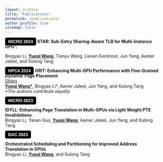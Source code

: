 ```yaml
---
layout: archive
title: "Publications"
permalink: /publications/
author_profile: true
sitemap: false
---
```


<!-- {% if author.googlescholar %}
  You can also find my articles on <u><a href="{{author.googlescholar}}">my Google Scholar profile</a>.</u>
{% endif %}

{% include base_path %}

{% for post in site.publications reversed %}
  {% include archive-single.html %}
{% endfor %}
 -->



<style>
    .badge {
        background-color: #7C8BE6; /* Red background */
        color: white;             /* White text */
        font-weight: bold;        /* Bold font */
        padding: 5px 10px;        /* Padding around the text */
        text-align: center;       /* Center-aligned text */
        border-radius: 5px;       /* Rounded corners */
        font-family: 'Raleway', Arial; /* Font family */
    }


    .badgeblackbg {
        background-color: black; /* Red background */
        color: white;             /* White text */
        font-weight: bold;        /* Bold font */
        padding: 5px 10px;        /* Padding around the text */
        text-align: center;       /* Center-aligned text */
        border-radius: 5px;       /* Rounded corners */
        font-family: 'Raleway', Arial; /* Font family */
    }


    .badgewobgcol {
        background-color: transparent; /* No background color */
        color: black;                  /* Black text */
        font-weight: bold;             /* Bold font */
        padding: 5px 10px;             /* Padding around the text */
        text-align: center;            /* Center-aligned text */
        border: 2px solid black;       /* Black border */
        border-radius: 5px;            /* Rounded corners */
        font-family: 'Raleway', Arial; /* Font family */
    }

    a.no-underline-link {
        text-decoration: none !important; /* Ensures the underline is removed */
        font-weight: bold;
    }

    .no-underline-link:hover {
        text-decoration: underline; /* Underline on hover */
    }
</style>


<span class="badgeblackbg" style="font-family: 'Raleway', Arial;"> MICRO 2024</span> 
<a href="../files/STAR_MICRO24.pdf" class="no-underline-link"> STAR: Sub-Entry Sharing-Aware TLB for Multi-Instance GPU </a> \
<!-- [Slides](../files/STAR_slides.pptx) \ -->
Bingyao Li, <u><b>Yueqi Wang</b></u>, Tianyu Wang, Lieven Eeckhout, Jun Yang, Aamer Jaleel, and Xulong Tang 



<!-- <span class="badgeblackbg" style="font-family: 'Raleway', Arial; color: #7C8BE6;">[HPCA 2024]</span>  -->
<span class="badgeblackbg" style="font-family: 'Raleway', Arial;"> HPCA 2024</span> 
<a href="../files/GRIT_HPCA24.pdf" class="no-underline-link"> GRIT: Enhancing Multi-GPU Performance with Fine-Grained Dynamic Page Placement </a> \
[Slides](../files/GRIT_slides.pptx) \
<u><b>Yueqi Wang*</b></u>, Bingyao Li*, Aamer Jaleel, Jun Yang, and Xulong Tang \
<i>\*The authors contribute equally.</i>

<span class="badgeblackbg" style="font-family: 'Raleway', Arial;"> MICRO 2023</span> 
<!-- [IDYLL: Enhancing Page Translation in Multi-GPUs via Light Weight PTE Invalidations](../files/MICRO2023_IDYLL.pdf) \ -->
<a href="../files/MICRO2023_IDYLL.pdf" class="no-underline-link"> IDYLL: Enhancing Page Translation in Multi-GPUs via Light Weight PTE Invalidations </a> \
Bingyao Li, Yanan Guo, <u><b>Yueqi Wang</b></u>, Aamer Jaleel, Jun Yang, and Xulong Tang 


<span class="badgeblackbg" style="font-family: 'Raleway', Arial;"> DAC 2023</span> 
<!-- [Orchestrated Scheduling and Partitioning for Improved Address Translation in GPUs](../files/DAC2023.pdf)  \ -->
<a href="../files/DAC2023.pdf" class="no-underline-link"> Orchestrated Scheduling and Partitioning for Improved Address Translation in GPUs </a> \
Bingyao Li, <u><b>Yueqi Wang</b></u>, and Xulong Tang

<!-- 

* <span class="badgeblackbg" style="font-family: 'Raleway', Arial;">[MICRO 2024]</span>  [STAR: Sub-Entry Sharing-Aware TLB for Multi-Instance GPU](../files/STAR_MICRO24.pdf) \
Bingyao Li, <u><b>Yueqi Wang</b></u>, Tianyu Wang, Lieven Eeckhout, Jun Yang, Aamer Jaleel, and Xulong Tang 




* <span class="badgeblackbg" style="font-family: 'Raleway',Arial; ">[HPCA 2024]</span> [GRIT: Enhancing Multi-GPU Performance with Fine-Grained Dynamic Page Placement](../files/GRIT_HPCA24.pdf) \
  [Slides](../files/GRIT_slides.pptx) \
  <u><b>Yueqi Wang*</b></u>, Bingyao Li*, Aamer Jaleel, Jun Yang, and Xulong Tang \
  The 30th IEEE International Symposium on High-Performance Computer Architecture \
  <i>\*The authors contribute equally.</i>
  
  


* <span class="badgeblackbg" style="font-family: 'Raleway',Arial; ">[MICRO 2023]</span> [IDYLL: Enhancing Page Translation in Multi-GPUs via Light Weight PTE Invalidations](../files/MICRO2023_IDYLL.pdf) \
  Bingyao Li, Yanan Guo, <u><b>Yueqi Wang</b></u>, Aamer Jaleel, Jun Yang, and Xulong Tang \
  In Proceedings of the 56th IEEE/ACM International Symposium on Microarchitecture 
  

* <span class="badgeblackbg" style="font-family: 'Raleway',Arial; ">[DAC 2023]</span> [Orchestrated Scheduling and Partitioning for Improved Address Translation in GPUs](../files/DAC2023.pdf) \
  Bingyao Li, <u><b>Yueqi Wang</b></u>, and Xulong Tang\
  The 60th Design Automation Conference
  
 -->
